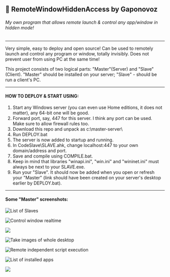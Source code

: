 
## :bamboo: RemoteWindowHiddenAccess by Gaponovoz

###### My own program that allows remote launch & control any app/window in hidden mode!

------------

Very simple, easy to deploy and open source! Can be used to remotely launch and control any program or window, totally invisibly. Does not prevent user from using PC at the same time!

This project consists of two logical parts: "Master"(Server) and "Slave"(Client). "Master" should be installed on your server; "Slave" - should be run a client's PC.

------------

#### HOW TO DEPLOY & START USING:
1.  Start any Windows server (you can even use Home editions, it does not matter), any 64-bit one will be good. 
2. Forward port, say, 447 for this server. I think any port can be used. Make sure to allow firewall rules too.
3. Download this repo and unpack as c:\master-server\
4. Run DEPLOY.bat
5. The server is now added to startup and running.
6. In CodeSlave\SLAVE.ahk, change localhost:447 to your own domain/address and port.
7. Save and compile using COMPILE.bat.
8. Keep in mind that libraries "winapi.ini", "win.ini" and "wininet.ini" must always be next to your SLAVE.exe.
9. Run your "Slave". It should now be added when you open or refresh your "Master" (link should have been created on your server's desktop earlier by DEPLOY.bat).


------------
#### Some "Master" screenshots:

![List of Slaves](https://i.ibb.co/vPyQftG/Screenshot-2.jpg "List of Slaves")

![Control window realtime](https://i.ibb.co/By1KJVm/Screenshot-2.jpg "Control window realtime")

![](https://i.ibb.co/JqgmQqj/Screenshot-7.jpg)

![Take images of whole desktop](https://i.ibb.co/4ZTjnKC/Screenshot-3.jpg "Take images of whole desktop")

![Remote independent script execution](https://i.ibb.co/0jdGjc9/Screenshot-1.jpg "Remote independent script execution")

![List of installed apps](https://i.ibb.co/n89dJw3/Screenshot-4.jpg "List of installed apps")

![](https://i.ibb.co/n7x56SP/Screenshot-5.jpg)
